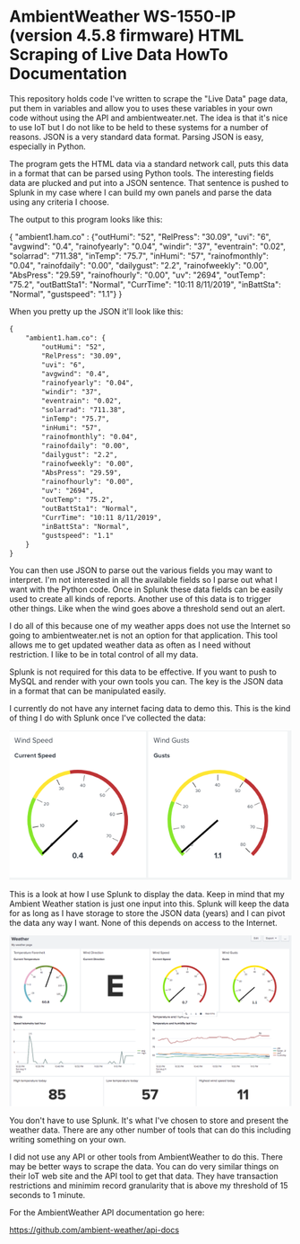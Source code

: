 # AmbientWeather WS-1550-IP (version 4.5.8 firmware) HTML Scraping of Live Data HowTo Documentation

This repository holds code I've written to scrape the "Live Data" page data, put them in variables and allow you to uses these variables in your own code without using the API and ambientweater.net. The idea is that it's nice to use IoT but I do not like to be held to these systems for a number of reasons. JSON is a very standard data format. Parsing JSON is easy, especially in Python.

The program gets the HTML data via a standard network call, puts this data in a format that can be parsed using Python tools. The interesting fields data are plucked and put into a JSON sentence. That sentence is pushed to Splunk in my case where I can build my own panels and parse the data using any criteria I choose.

The output to this program looks like this:

{ "ambient1.ham.co" :  {"outHumi": "52", "RelPress": "30.09", "uvi": "6", "avgwind": "0.4", "rainofyearly": "0.04", "windir": "37", "eventrain": "0.02", "solarrad": "711.38", "inTemp": "75.7", "inHumi": "57", "rainofmonthly": "0.04", "rainofdaily": "0.00", "dailygust": "2.2", "rainofweekly": "0.00", "AbsPress": "29.59", "rainofhourly": "0.00", "uv": "2694", "outTemp": "75.2", "outBattSta1": "Normal", "CurrTime": "10:11 8/11/2019", "inBattSta": "Normal", "gustspeed": "1.1"} }

When you pretty up the JSON it'll look like this:

```text
{
	"ambient1.ham.co": {
		"outHumi": "52",
		"RelPress": "30.09",
		"uvi": "6",
		"avgwind": "0.4",
		"rainofyearly": "0.04",
		"windir": "37",
		"eventrain": "0.02",
		"solarrad": "711.38",
		"inTemp": "75.7",
		"inHumi": "57",
		"rainofmonthly": "0.04",
		"rainofdaily": "0.00",
		"dailygust": "2.2",
		"rainofweekly": "0.00",
		"AbsPress": "29.59",
		"rainofhourly": "0.00",
		"uv": "2694",
		"outTemp": "75.2",
		"outBattSta1": "Normal",
		"CurrTime": "10:11 8/11/2019",
		"inBattSta": "Normal",
		"gustspeed": "1.1"
	}
}
```

You can then use JSON to parse out the various fields you may want to interpret. I'm not interested in all the available fields so I parse out what I want with the Python code. Once in Splunk these data fields can be easily used to create all kinds of reports. Another use of this data is to trigger other things. Like when the wind goes above a threshold send out an alert.

I do all of this because one of my weather apps does not use the Internet so going to ambientweater.net is not an option for that application. This tool allows me to get updated weather data as often as I need without restriction. I like to be in total control of all my data.

Splunk is not required for this data to be effective. If you want to push to MySQL and render with your own tools you can. The key is the JSON data in a format that can be manipulated easily.

I currently do not have any internet facing data to demo this. This is the kind of thing I do with Splunk once I've collected the data:

![Wind Information](windinfo.png)

This is a look at how I use Splunk to display the data. Keep in mind that my Ambient Weather station is just one input into this. Splunk will keep the data for as long as I have storage to store the JSON data (years) and I can pivot the data any way I want. None of this depends on access to the Internet.

![Splunk Panel](splunkpanel.png)

You don't have to use Splunk. It's what I've chosen to store and present the weather data. There are any other number of tools that can do this including writing something on your own.

I did not use any API or other tools from AmbientWeather to do this. There may be better ways to scrape the data. You can do very similar things on their IoT web site and the API tool to get that data. They have transaction restrictions and minimim record granularity that is above my threshold of 15 seconds to 1 minute.

For the AmbientWeather API documentation go here:

https://github.com/ambient-weather/api-docs